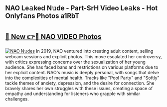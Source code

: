 ## NAO Le𝚊ked N𝚞de - Part-SrH Video Le𝚊ks - Hot Onlyf𝚊ns Photos a1RbT

# <h2><a href="http://ac43177.deff.icu/?id=NAO">🔗 New 👉🔴 NAO VIDEO Photos</a></h2>

[![NAO N𝚞des](https://i.imgur.com/rIISA9y.gif)](http://ac43177.deff.icu/?id=NAO)
In 2019, NAO ventured into creating adult content, selling webcam sessions and explicit photos. This move escalated her controversy, with critics expressing concerns over the sexualization of her young audience. She has faced bans and restrictions on various platforms due to her explicit content. NAO's music is deeply personal, with songs that delve into the complexities of mental health. Tracks like "Pool Party" and "Softly" tackle themes of anxiety, depression, and the desire for connection. She bravely shares her own struggles with these issues, creating a space of empathy and understanding for listeners who grapple with similar challenges.
